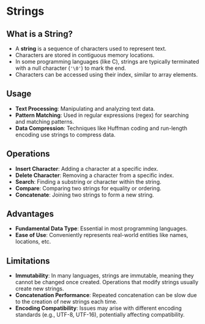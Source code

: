 # Strings

## What is a String?

- A **string** is a sequence of characters used to represent text.
- Characters are stored in contiguous memory locations.
- In some programming languages (like C), strings are typically terminated with a null character (`'\0'`) to mark the end.
- Characters can be accessed using their index, similar to array elements.

## Usage

- **Text Processing**: Manipulating and analyzing text data.
- **Pattern Matching**: Used in regular expressions (regex) for searching and matching patterns.
- **Data Compression**: Techniques like Huffman coding and run-length encoding use strings to compress data.

## Operations

- **Insert Character**: Adding a character at a specific index.
- **Delete Character**: Removing a character from a specific index.
- **Search**: Finding a substring or character within the string.
- **Compare**: Comparing two strings for equality or ordering.
- **Concatenate**: Joining two strings to form a new string.

## Advantages

- **Fundamental Data Type**: Essential in most programming languages.
- **Ease of Use**: Conveniently represents real-world entities like names, locations, etc.

## Limitations

- **Immutability**: In many languages, strings are immutable, meaning they cannot be changed once created. Operations that modify strings usually create new strings.
- **Concatenation Performance**: Repeated concatenation can be slow due to the creation of new strings each time.
- **Encoding Compatibility**: Issues may arise with different encoding standards (e.g., UTF-8, UTF-16), potentially affecting compatibility.
